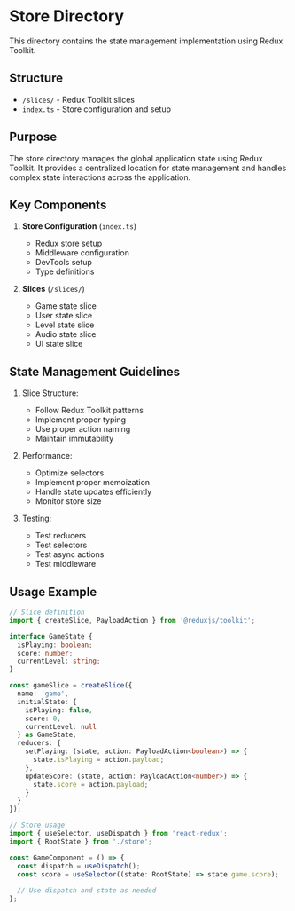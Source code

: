 # Store Directory

This directory contains the state management implementation using Redux Toolkit.

## Structure

- `/slices/` - Redux Toolkit slices
- `index.ts` - Store configuration and setup

## Purpose

The store directory manages the global application state using Redux Toolkit. It provides a centralized location for state management and handles complex state interactions across the application.

## Key Components

1. **Store Configuration** (`index.ts`)
   - Redux store setup
   - Middleware configuration
   - DevTools setup
   - Type definitions

2. **Slices** (`/slices/`)
   - Game state slice
   - User state slice
   - Level state slice
   - Audio state slice
   - UI state slice

## State Management Guidelines

1. Slice Structure:
   - Follow Redux Toolkit patterns
   - Implement proper typing
   - Use proper action naming
   - Maintain immutability

2. Performance:
   - Optimize selectors
   - Implement proper memoization
   - Handle state updates efficiently
   - Monitor store size

3. Testing:
   - Test reducers
   - Test selectors
   - Test async actions
   - Test middleware

## Usage Example

```typescript
// Slice definition
import { createSlice, PayloadAction } from '@reduxjs/toolkit';

interface GameState {
  isPlaying: boolean;
  score: number;
  currentLevel: string;
}

const gameSlice = createSlice({
  name: 'game',
  initialState: {
    isPlaying: false,
    score: 0,
    currentLevel: null
  } as GameState,
  reducers: {
    setPlaying: (state, action: PayloadAction<boolean>) => {
      state.isPlaying = action.payload;
    },
    updateScore: (state, action: PayloadAction<number>) => {
      state.score = action.payload;
    }
  }
});

// Store usage
import { useSelector, useDispatch } from 'react-redux';
import { RootState } from './store';

const GameComponent = () => {
  const dispatch = useDispatch();
  const score = useSelector((state: RootState) => state.game.score);
  
  // Use dispatch and state as needed
};
``` 